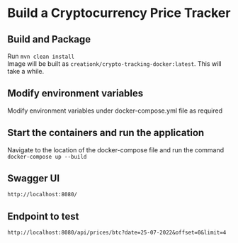 # Build a Cryptocurrency Price Tracker

## Build and Package

Run `mvn clean install`  
Image will be built as `creationk/crypto-tracking-docker:latest`. This will take a while.

## Modify environment variables

Modify environment variables under docker-compose.yml file as required

## Start the containers and run the application

Navigate to the location of the docker-compose file and run the command `docker-compose up --build`

## Swagger UI

`http://localhost:8080/`

## Endpoint to test

`http://localhost:8080/api/prices/btc?date=25-07-2022&offset=0&limit=4`
